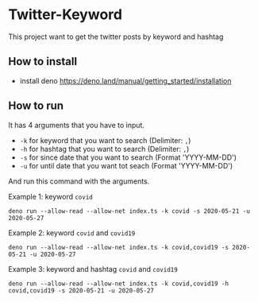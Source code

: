 # Twitter-Keyword

This project want to get the twitter posts by keyword and hashtag

## How to install

- install deno
  https://deno.land/manual/getting_started/installation

## How to run

It has 4 arguments that you have to input.

- `-k` for keyword that you want to search (Delimiter: `,`)
- `-h` for hashtag that you want to search (Delimiter: `,`)
- `-s` for since date that you want to search (Format 'YYYY-MM-DD')
- `-u` for until date that you want tot seach (Format 'YYYY-MM-DD')

And run this command with the arguments.

Example 1: keyword `covid`

```
deno run --allow-read --allow-net index.ts -k covid -s 2020-05-21 -u 2020-05-27
```

Example 2: keyword `covid` and `covid19`

```
deno run --allow-read --allow-net index.ts -k covid,covid19 -s 2020-05-21 -u 2020-05-27
```

Example 3: keyword and hashtag `covid` and `covid19`

```
deno run --allow-read --allow-net index.ts -k covid,covid19 -h covid,covid19 -s 2020-05-21 -u 2020-05-27
```
